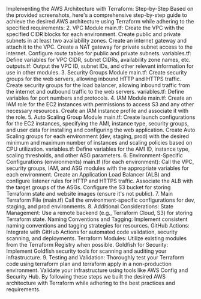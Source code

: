 Implementing the AWS Architecture with Terraform: Step-by-Step
Based on the provided screenshots, here's a comprehensive step-by-step guide to achieve the desired AWS architecture using Terraform while adhering to the specified requirements:
2. VPC Module 
main.tf:
Create the VPC with the specified CIDR blocks for each environment.
Create public and private subnets in at least two availability zones.
Create an internet gateway and attach it to the VPC.
Create a NAT gateway for private subnet access to the internet.
Configure route tables for public and private subnets.
variables.tf:
Define variables for VPC CIDR, subnet CIDRs, availability zone names, etc.
outputs.tf:
Output the VPC ID, subnet IDs, and other relevant information for use in other modules.
3. Security Groups Module 
main.tf:
Create security groups for the web servers, allowing inbound HTTP and HTTPS traffic.
Create security groups for the load balancer, allowing inbound traffic from the internet and outbound traffic to the web servers.
variables.tf:
Define variables for port numbers and protocols.
4. IAM Module
main.tf:
Create an IAM role for the EC2 instances with permissions to access S3 and any other necessary resources.
Create an IAM instance profile and associate it with the role.
5. Auto Scaling Group Module 
main.tf:
Create launch configurations for the EC2 instances, specifying the AMI, instance type, security groups, and user data for installing and configuring the web application.
Create Auto Scaling groups for each environment (dev, staging, prod) with the desired minimum and maximum number of instances and scaling policies based on CPU utilization.
variables.tf:
Define variables for the AMI ID, instance type, scaling thresholds, and other ASG parameters.
6. Environment-Specific Configurations (environments)
main.tf (for each environment):
Call the VPC, security groups, IAM, and ASG modules with the appropriate variables for each environment.
Create an Application Load Balancer (ALB) and configure listener rules for HTTP and HTTPS traffic.
Associate the ALB with the target groups of the ASGs.
Configure the S3 bucket for storing Terraform state and website images (ensure it's not public).
7. Main Terraform File (main.tf)
Call the environment-specific configurations for dev, staging, and prod environments.
8. Additional Considerations:
State Management: Use a remote backend (e.g., Terraform Cloud, S3) for storing Terraform state.
Naming Conventions and Tagging: Implement consistent naming conventions and tagging strategies for resources.
GitHub Actions: Integrate with GitHub Actions for automated code validation, security scanning, and deployments.
Terraform Modules: Utilize existing modules from the Terraform Registry when possible.
Goldfish for Security: Implement Goldfish security tools for scanning and auditing your infrastructure.
9. Testing and Validation:
Thoroughly test your Terraform code using terraform plan and terraform apply in a non-production environment.
Validate your infrastructure using tools like AWS Config and Security Hub.
By following these steps we built the desired AWS architecture with Terraform while adhering to the best practices and requirements.
